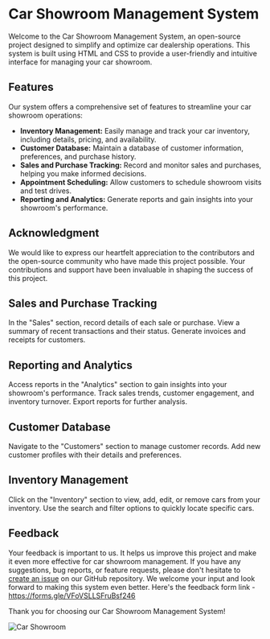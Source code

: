 # Car Showroom Management System

Welcome to the Car Showroom Management System, an open-source project designed to simplify and optimize car dealership operations. This system is built using HTML and CSS to provide a user-friendly and intuitive interface for managing your car showroom.

## Features

Our system offers a comprehensive set of features to streamline your car showroom operations:

- **Inventory Management:** Easily manage and track your car inventory, including details, pricing, and availability.
- **Customer Database:** Maintain a database of customer information, preferences, and purchase history.
- **Sales and Purchase Tracking:** Record and monitor sales and purchases, helping you make informed decisions.
- **Appointment Scheduling:** Allow customers to schedule showroom visits and test drives.
- **Reporting and Analytics:** Generate reports and gain insights into your showroom's performance.

## Acknowledgment

We would like to express our heartfelt appreciation to the contributors and the open-source community who have made this project possible. Your contributions and support have been invaluable in shaping the success of this project.

## Sales and Purchase Tracking
In the "Sales" section, record details of each sale or purchase.
View a summary of recent transactions and their status.
Generate invoices and receipts for customers.

##  Reporting and Analytics
Access reports in the "Analytics" section to gain insights into your showroom's performance.
Track sales trends, customer engagement, and inventory turnover.
Export reports for further analysis.

## Customer Database
Navigate to the "Customers" section to manage customer records.
Add new customer profiles with their details and preferences.

## Inventory Management
Click on the "Inventory" section to view, add, edit, or remove cars from your inventory.
Use the search and filter options to quickly locate specific cars.


## Feedback

Your feedback is important to us. It helps us improve this project and make it even more effective for car showroom management. If you have any suggestions, bug reports, or feature requests, please don't hesitate to [create an issue](https://github.com/your-username/car-showroom-management-system/issues) on our GitHub repository. We welcome your input and look forward to making this system even better.
Here's the feedback form link - https://forms.gle/VFoVSLLSFruBsf246


Thank you for choosing our Car Showroom Management System!

![Car Showroom](showroom-image.jpg)
